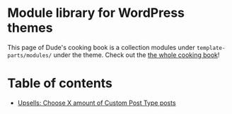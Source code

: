 # Module library for WordPress themes

This page of Dude's cooking book is a collection modules under `template-parts/modules/` under the theme. Check out the [the whole cooking book](../README.md)!

# Table of contents

- [Upsells: Choose X amount of Custom Post Type posts](upsell-choose-cpt.php)